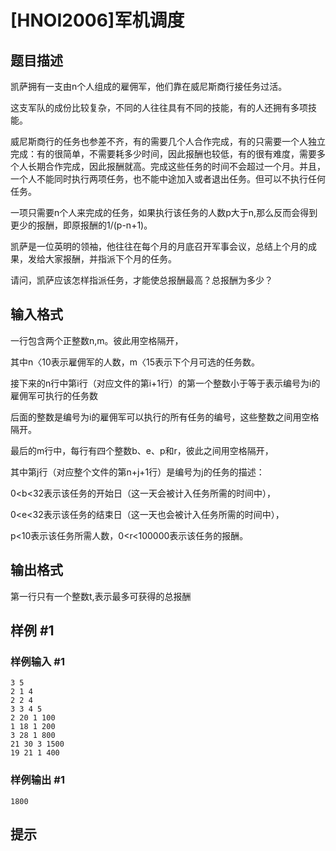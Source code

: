 # [HNOI2006]军机调度

## 题目描述

凯萨拥有一支由n个人组成的雇佣军，他们靠在威尼斯商行接任务过活。

这支军队的成份比较复杂，不同的人往往具有不同的技能，有的人还拥有多项技能。

威尼斯商行的任务也参差不齐，有的需要几个人合作完成，有的只需要一个人独立完成：有的很简单，不需要耗多少时间，因此报酬也较低，有的很有难度，需要多个人长期合作完成，因此报酬就高。完成这些任务的时间不会超过一个月。并且，一个人不能同时执行两项任务，也不能中途加入或者退出任务。但可以不执行任何任务。

一项只需要n个人来完成的任务，如果执行该任务的人数p大于n,那么反而会得到更少的报酬，即原报酬的1/(p-n+1)。

凯萨是一位英明的领袖，他往往在每个月的月底召开军事会议，总结上个月的成果，发给大家报酬，并指派下个月的任务。

请问，凯萨应该怎样指派任务，才能使总报酬最高？总报酬为多少？

## 输入格式

一行包含两个正整数n,m。彼此用空格隔开，

其中n〈10表示雇佣军的人数，m〈15表示下个月可选的任务数。

接下来的n行中第i行（对应文件的第i+1行）的第一个整数小于等于表示编号为i的雇佣军可执行的任务数

后面的整数是编号为i的雇佣军可以执行的所有任务的编号，这些整数之间用空格隔开。

最后的m行中，每行有四个整数b、e、p和r，彼此之间用空格隔开，

其中第j行（对应整个文件的第n+j+1行）是编号为j的任务的描述：

0<b<32表示该任务的开始日（这一天会被计入任务所需的时间中），

0<e<32表示该任务的结束日（这一天也会被计入任务所需的时间中），

p<10表示该任务所需人数，0<r<100000表示该任务的报酬。

## 输出格式

第一行只有一个整数t,表示最多可获得的总报酬

## 样例 #1

### 样例输入 #1
```
3 5
2 1 4
2 2 4
3 3 4 5
2 20 1 100 
1 18 1 200 
3 28 1 800 
21 30 3 1500 
19 21 1 400
```

### 样例输出 #1

```
1800
```

## 提示


